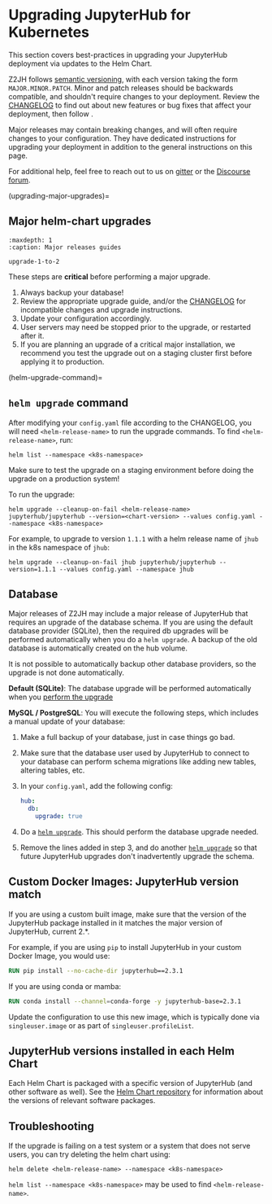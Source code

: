 # Upgrading JupyterHub for Kubernetes

This section covers best-practices in upgrading your JupyterHub deployment via updates
to the Helm Chart.

Z2JH follows [semantic versioning](https://semver.org/), with each version taking the form `MAJOR.MINOR.PATCH`.
Minor and patch releases should be backwards compatible, and shouldn't require changes to your deployment.
Review the [CHANGELOG](changelog) to find out about new features or bug fixes that affect your deployment,
then follow [](helm-upgrade-command).

Major releases may contain breaking changes, and will often require changes to your configuration.
They have dedicated instructions for upgrading your deployment in addition to the general instructions on this page.

For additional help, feel free to reach out to us on [gitter](https://app.gitter.im/#/room/#jupyterhub_jupyterhub:gitter.im)
or the [Discourse forum](https://discourse.jupyter.org/).

(upgrading-major-upgrades)=

## Major helm-chart upgrades

```{toctree}
:maxdepth: 1
:caption: Major releases guides

upgrade-1-to-2
```

These steps are **critical** before performing a major upgrade.

1. Always backup your database!
2. Review the appropriate upgrade guide, and/or the [CHANGELOG](changelog) for incompatible changes and upgrade instructions.
3. Update your configuration accordingly.
4. User servers may need be stopped prior to the upgrade, or restarted after it.
5. If you are planning an upgrade of a critical major installation,
   we recommend you test the upgrade out on a staging cluster first
   before applying it to production.

(helm-upgrade-command)=

## `helm upgrade` command

After modifying your `config.yaml` file according to the CHANGELOG, you will need
`<helm-release-name>` to run the upgrade commands. To find `<helm-release-name>`, run:

```
helm list --namespace <k8s-namespace>
```

Make sure to test the upgrade on a staging environment before doing the upgrade on
a production system!

To run the upgrade:

```
helm upgrade --cleanup-on-fail <helm-release-name> jupyterhub/jupyterhub --version=<chart-version> --values config.yaml --namespace <k8s-namespace>
```

For example, to upgrade to version `1.1.1` with a helm release name of `jhub` in the k8s namespace of `jhub`:

```
helm upgrade --cleanup-on-fail jhub jupyterhub/jupyterhub --version=1.1.1 --values config.yaml --namespace jhub
```

## Database

Major releases of Z2JH may include a major release of JupyterHub that requires an upgrade of the database schema.
If you are using the default database provider (SQLite), then the required db upgrades
will be performed automatically when you do a `helm upgrade`.
A backup of the old database is automatically created on the hub volume.

It is not possible to automatically backup other database providers, so the upgrade is not done automatically.

**Default (SQLite)**: The database upgrade will be performed automatically when you
[perform the upgrade](helm-upgrade-command)

**MySQL / PostgreSQL**: You will execute the following steps, which includes a manual update of your database:

1. Make a full backup of your database, just in case things go bad.
2. Make sure that the database user used by JupyterHub to connect to your database
   can perform schema migrations like adding new tables, altering tables, etc.
3. In your `config.yaml`, add the following config:

   ```yaml
   hub:
     db:
       upgrade: true
   ```

4. Do a [`helm upgrade`](helm-upgrade-command). This should perform the database upgrade needed.
5. Remove the lines added in step 3, and do another [`helm upgrade`](helm-upgrade-command) so that future JupyterHub upgrades don't inadvertently upgrade the schema.

## Custom Docker Images: JupyterHub version match

If you are using a custom built image, make sure that the version of the
JupyterHub package installed in it matches the major version of JupyterHub, current 2.\*.

For example, if you are using `pip` to install JupyterHub in your custom Docker Image,
you would use:

```Dockerfile
RUN pip install --no-cache-dir jupyterhub==2.3.1
```

If you are using conda or mamba:

```Dockerfile
RUN conda install --channel=conda-forge -y jupyterhub-base=2.3.1
```

Update the configuration to use this new image, which is typically done via
`singleuser.image` or as part of `singleuser.profileList`.

## JupyterHub versions installed in each Helm Chart

Each Helm Chart is packaged with a specific version of JupyterHub (and
other software as well). See the [Helm Chart repository](https://hub.jupyter.org/helm-chart/) for
information about the versions of relevant software packages.

## Troubleshooting

If the upgrade is failing on a test system or a system that does not serve users, you can try
deleting the helm chart using:

```
helm delete <helm-release-name> --namespace <k8s-namespace>
```

`helm list --namespace <k8s-namespace>` may be used to find `<helm-release-name>`.
